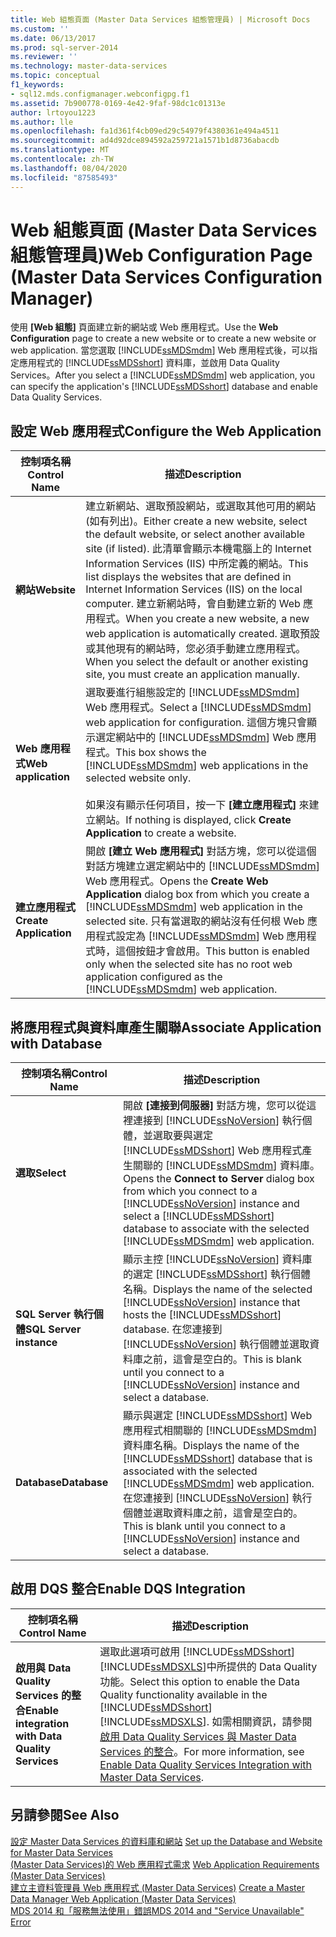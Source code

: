 ```yaml
---
title: Web 組態頁面 (Master Data Services 組態管理員) | Microsoft Docs
ms.custom: ''
ms.date: 06/13/2017
ms.prod: sql-server-2014
ms.reviewer: ''
ms.technology: master-data-services
ms.topic: conceptual
f1_keywords:
- sql12.mds.configmanager.webconfigpg.f1
ms.assetid: 7b900778-0169-4e42-9faf-98dc1c01313e
author: lrtoyou1223
ms.author: lle
ms.openlocfilehash: fa1d361f4cb09ed29c54979f4380361e494a4511
ms.sourcegitcommit: ad4d92dce894592a259721a1571b1d8736abacdb
ms.translationtype: MT
ms.contentlocale: zh-TW
ms.lasthandoff: 08/04/2020
ms.locfileid: "87585493"
---
```

# <a name="web-configuration-page-master-data-services-configuration-manager"></a><span data-ttu-id="0d705-102">Web 組態頁面 (Master Data Services 組態管理員)</span><span class="sxs-lookup"><span data-stu-id="0d705-102">Web Configuration Page (Master Data Services Configuration Manager)</span></span>
  <span data-ttu-id="0d705-103">使用 **[Web 組態]** 頁面建立新的網站或 Web 應用程式。</span><span class="sxs-lookup"><span data-stu-id="0d705-103">Use the **Web Configuration** page to create a new website or to create a new website or web application.</span></span> <span data-ttu-id="0d705-104">當您選取 [!INCLUDE[ssMDSmdm](../includes/ssmdsmdm-md.md)] Web 應用程式後，可以指定應用程式的 [!INCLUDE[ssMDSshort](../includes/ssmdsshort-md.md)] 資料庫，並啟用 Data Quality Services。</span><span class="sxs-lookup"><span data-stu-id="0d705-104">After you select a [!INCLUDE[ssMDSmdm](../includes/ssmdsmdm-md.md)] web application, you can specify the application's [!INCLUDE[ssMDSshort](../includes/ssmdsshort-md.md)] database and enable Data Quality Services.</span></span>  
  
## <a name="configure-the-web-application"></a><span data-ttu-id="0d705-105">設定 Web 應用程式</span><span class="sxs-lookup"><span data-stu-id="0d705-105">Configure the Web Application</span></span>  
  
|<span data-ttu-id="0d705-106">控制項名稱</span><span class="sxs-lookup"><span data-stu-id="0d705-106">Control Name</span></span>|<span data-ttu-id="0d705-107">描述</span><span class="sxs-lookup"><span data-stu-id="0d705-107">Description</span></span>|  
|------------------|-----------------|  
|<span data-ttu-id="0d705-108">**網站**</span><span class="sxs-lookup"><span data-stu-id="0d705-108">**Website**</span></span>|<span data-ttu-id="0d705-109">建立新網站、選取預設網站，或選取其他可用的網站 (如有列出)。</span><span class="sxs-lookup"><span data-stu-id="0d705-109">Either create a new website, select the default website, or select another available site (if listed).</span></span> <span data-ttu-id="0d705-110">此清單會顯示本機電腦上的 Internet Information Services (IIS) 中所定義的網站。</span><span class="sxs-lookup"><span data-stu-id="0d705-110">This list displays the websites that are defined in Internet Information Services (IIS) on the local computer.</span></span> <span data-ttu-id="0d705-111">建立新網站時，會自動建立新的 Web 應用程式。</span><span class="sxs-lookup"><span data-stu-id="0d705-111">When you create a new website, a new web application is automatically created.</span></span> <span data-ttu-id="0d705-112">選取預設或其他現有的網站時，您必須手動建立應用程式。</span><span class="sxs-lookup"><span data-stu-id="0d705-112">When you select the default or another existing site, you must create an application manually.</span></span>|  
|<span data-ttu-id="0d705-113">**Web 應用程式**</span><span class="sxs-lookup"><span data-stu-id="0d705-113">**Web application**</span></span>|<span data-ttu-id="0d705-114">選取要進行組態設定的 [!INCLUDE[ssMDSmdm](../includes/ssmdsmdm-md.md)] Web 應用程式。</span><span class="sxs-lookup"><span data-stu-id="0d705-114">Select a [!INCLUDE[ssMDSmdm](../includes/ssmdsmdm-md.md)] web application for configuration.</span></span> <span data-ttu-id="0d705-115">這個方塊只會顯示選定網站中的 [!INCLUDE[ssMDSmdm](../includes/ssmdsmdm-md.md)] Web 應用程式。</span><span class="sxs-lookup"><span data-stu-id="0d705-115">This box shows the [!INCLUDE[ssMDSmdm](../includes/ssmdsmdm-md.md)] web applications in the selected website only.</span></span><br /><br /> <span data-ttu-id="0d705-116">如果沒有顯示任何項目，按一下 **[建立應用程式]** 來建立網站。</span><span class="sxs-lookup"><span data-stu-id="0d705-116">If nothing is displayed, click **Create Application** to create a website.</span></span>|  
|<span data-ttu-id="0d705-117">**建立應用程式**</span><span class="sxs-lookup"><span data-stu-id="0d705-117">**Create Application**</span></span>|<span data-ttu-id="0d705-118">開啟 **[建立 Web 應用程式]** 對話方塊，您可以從這個對話方塊建立選定網站中的 [!INCLUDE[ssMDSmdm](../includes/ssmdsmdm-md.md)] Web 應用程式。</span><span class="sxs-lookup"><span data-stu-id="0d705-118">Opens the **Create Web Application** dialog box from which you create a [!INCLUDE[ssMDSmdm](../includes/ssmdsmdm-md.md)] web application in the selected site.</span></span> <span data-ttu-id="0d705-119">只有當選取的網站沒有任何根 Web 應用程式設定為 [!INCLUDE[ssMDSmdm](../includes/ssmdsmdm-md.md)] Web 應用程式時，這個按鈕才會啟用。</span><span class="sxs-lookup"><span data-stu-id="0d705-119">This button is enabled only when the selected site has no root web application configured as the [!INCLUDE[ssMDSmdm](../includes/ssmdsmdm-md.md)] web application.</span></span>|  
  
## <a name="associate-application-with-database"></a><span data-ttu-id="0d705-120">將應用程式與資料庫產生關聯</span><span class="sxs-lookup"><span data-stu-id="0d705-120">Associate Application with Database</span></span>  
  
|<span data-ttu-id="0d705-121">控制項名稱</span><span class="sxs-lookup"><span data-stu-id="0d705-121">Control Name</span></span>|<span data-ttu-id="0d705-122">描述</span><span class="sxs-lookup"><span data-stu-id="0d705-122">Description</span></span>|  
|------------------|-----------------|  
|<span data-ttu-id="0d705-123">**選取**</span><span class="sxs-lookup"><span data-stu-id="0d705-123">**Select**</span></span>|<span data-ttu-id="0d705-124">開啟 **[連接到伺服器]** 對話方塊，您可以從這裡連接到 [!INCLUDE[ssNoVersion](../includes/ssnoversion-md.md)] 執行個體，並選取要與選定 [!INCLUDE[ssMDSshort](../includes/ssmdsshort-md.md)] Web 應用程式產生關聯的 [!INCLUDE[ssMDSmdm](../includes/ssmdsmdm-md.md)] 資料庫。</span><span class="sxs-lookup"><span data-stu-id="0d705-124">Opens the **Connect to Server** dialog box from which you connect to a [!INCLUDE[ssNoVersion](../includes/ssnoversion-md.md)] instance and select a [!INCLUDE[ssMDSshort](../includes/ssmdsshort-md.md)] database to associate with the selected [!INCLUDE[ssMDSmdm](../includes/ssmdsmdm-md.md)] web application.</span></span>|  
|<span data-ttu-id="0d705-125">**SQL Server 執行個體**</span><span class="sxs-lookup"><span data-stu-id="0d705-125">**SQL Server instance**</span></span>|<span data-ttu-id="0d705-126">顯示主控 [!INCLUDE[ssNoVersion](../includes/ssnoversion-md.md)] 資料庫的選定 [!INCLUDE[ssMDSshort](../includes/ssmdsshort-md.md)] 執行個體名稱。</span><span class="sxs-lookup"><span data-stu-id="0d705-126">Displays the name of the selected [!INCLUDE[ssNoVersion](../includes/ssnoversion-md.md)] instance that hosts the [!INCLUDE[ssMDSshort](../includes/ssmdsshort-md.md)] database.</span></span> <span data-ttu-id="0d705-127">在您連接到 [!INCLUDE[ssNoVersion](../includes/ssnoversion-md.md)] 執行個體並選取資料庫之前，這會是空白的。</span><span class="sxs-lookup"><span data-stu-id="0d705-127">This is blank until you connect to a [!INCLUDE[ssNoVersion](../includes/ssnoversion-md.md)] instance and select a database.</span></span>|  
|<span data-ttu-id="0d705-128">**Database**</span><span class="sxs-lookup"><span data-stu-id="0d705-128">**Database**</span></span>|<span data-ttu-id="0d705-129">顯示與選定 [!INCLUDE[ssMDSshort](../includes/ssmdsshort-md.md)] Web 應用程式相關聯的 [!INCLUDE[ssMDSmdm](../includes/ssmdsmdm-md.md)] 資料庫名稱。</span><span class="sxs-lookup"><span data-stu-id="0d705-129">Displays the name of the [!INCLUDE[ssMDSshort](../includes/ssmdsshort-md.md)] database that is associated with the selected [!INCLUDE[ssMDSmdm](../includes/ssmdsmdm-md.md)] web application.</span></span> <span data-ttu-id="0d705-130">在您連接到 [!INCLUDE[ssNoVersion](../includes/ssnoversion-md.md)] 執行個體並選取資料庫之前，這會是空白的。</span><span class="sxs-lookup"><span data-stu-id="0d705-130">This is blank until you connect to a [!INCLUDE[ssNoVersion](../includes/ssnoversion-md.md)] instance and select a database.</span></span>|  
  
## <a name="enable-dqs-integration"></a><span data-ttu-id="0d705-131">啟用 DQS 整合</span><span class="sxs-lookup"><span data-stu-id="0d705-131">Enable DQS Integration</span></span>  
  
|<span data-ttu-id="0d705-132">控制項名稱</span><span class="sxs-lookup"><span data-stu-id="0d705-132">Control Name</span></span>|<span data-ttu-id="0d705-133">描述</span><span class="sxs-lookup"><span data-stu-id="0d705-133">Description</span></span>|  
|------------------|-----------------|  
|<span data-ttu-id="0d705-134">**啟用與 Data Quality Services 的整合**</span><span class="sxs-lookup"><span data-stu-id="0d705-134">**Enable integration with Data Quality Services**</span></span>|<span data-ttu-id="0d705-135">選取此選項可啟用 [!INCLUDE[ssMDSshort](../includes/ssmdsshort-md.md)][!INCLUDE[ssMDSXLS](../includes/ssmdsxls-md.md)]中所提供的 Data Quality 功能。</span><span class="sxs-lookup"><span data-stu-id="0d705-135">Select this option to enable the Data Quality functionality available in the [!INCLUDE[ssMDSshort](../includes/ssmdsshort-md.md)][!INCLUDE[ssMDSXLS](../includes/ssmdsxls-md.md)].</span></span> <span data-ttu-id="0d705-136">如需相關資訊，請參閱 [啟用 Data Quality Services 與 Master Data Services 的整合](install-windows/enable-data-quality-services-integration-with-master-data-services.md)。</span><span class="sxs-lookup"><span data-stu-id="0d705-136">For more information, see [Enable Data Quality Services Integration with Master Data Services](install-windows/enable-data-quality-services-integration-with-master-data-services.md).</span></span>|  
  
## <a name="see-also"></a><span data-ttu-id="0d705-137">另請參閱</span><span class="sxs-lookup"><span data-stu-id="0d705-137">See Also</span></span>  
 <span data-ttu-id="0d705-138">[設定 Master Data Services 的資料庫和網站](../../2014/master-data-services/set-up-the-database-and-website-for-master-data-services.md) </span><span class="sxs-lookup"><span data-stu-id="0d705-138">[Set up the Database and Website for Master Data Services](../../2014/master-data-services/set-up-the-database-and-website-for-master-data-services.md) </span></span>  
 <span data-ttu-id="0d705-139">[&#40;Master Data Services&#41;的 Web 應用程式需求](install-windows/web-application-requirements-master-data-services.md) </span><span class="sxs-lookup"><span data-stu-id="0d705-139">[Web Application Requirements &#40;Master Data Services&#41;](install-windows/web-application-requirements-master-data-services.md) </span></span>  
 <span data-ttu-id="0d705-140">[建立主資料管理員 Web 應用程式 &#40;Master Data Services&#41;](install-windows/create-a-master-data-manager-web-application-master-data-services.md) </span><span class="sxs-lookup"><span data-stu-id="0d705-140">[Create a Master Data Manager Web Application &#40;Master Data Services&#41;](install-windows/create-a-master-data-manager-web-application-master-data-services.md) </span></span>  
 [<span data-ttu-id="0d705-141">MDS 2014 和「服務無法使用」錯誤</span><span class="sxs-lookup"><span data-stu-id="0d705-141">MDS 2014 and "Service Unavailable" Error</span></span>](https://blogs.msdn.com/b/womeninanalytics/archive/2015/08/19/mds-2014-and-service-unavailable-error.aspx)  
  
  
